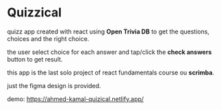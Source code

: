 

# Quizzical

quizz app created with react using **Open Trivia DB** to get the questions, choices and the right choice. 

the user select choice for each answer and tap/click the **check answers** button to get result.  

this app is the last solo project of react fundamentals course ou **scrimba**.   

just the figma design is provided.

demo: https://ahmed-kamal-quizical.netlify.app/
